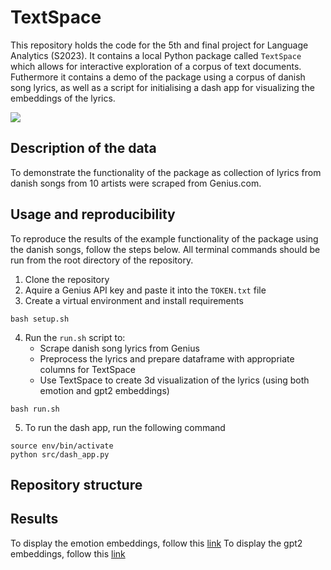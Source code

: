 # TextSpace
This repository holds the code for the 5th and final project for Language Analytics (S2023). It contains a local Python package called `TextSpace` which allows for interactive exploration of a corpus of text documents. Futhermore it contains a demo of the package using a corpus of danish song lyrics, as well as a script for initialising a dash app for visualizing the embeddings of the lyrics.

![](examples/example.gif)
## Description of the data
To demonstrate the functionality of the package as collection of lyrics from danish songs from 10 artists were scraped from Genius.com.

## Usage and reproducibility
To reproduce the results of the example functionality of the package using the danish songs, follow the steps below. All terminal commands should be run from the root directory of the repository.

1. Clone the repository
2. Aquire a Genius API key and paste it into the `TOKEN.txt` file
3. Create a virtual environment and install requirements
```
bash setup.sh
```
4. Run the `run.sh` script to:
    - Scrape danish song lyrics from Genius
    - Preprocess the lyrics and prepare dataframe with appropriate columns for TextSpace
    - Use TextSpace to create 3d visualization of the lyrics (using both emotion and gpt2 embeddings)
```
bash run.sh
```

5. To run the dash app, run the following command
```
source env/bin/activate
python src/dash_app.py
```

## Repository structure


## Results

To display the emotion embeddings, follow this [link]()
To display the gpt2 embeddings, follow this [link]()